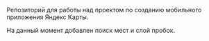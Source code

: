 Репозиторий для работы над проектом по созданию мобильного приложения Яндекс Карты. 

На данный момент добавлен поиск мест и слой пробок.